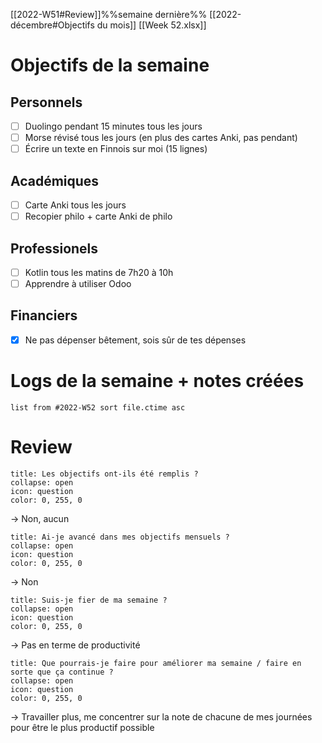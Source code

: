 [[2022-W51#Review]]%%semaine dernière%%
[[2022-décembre#Objectifs du mois]]
[[Week 52.xlsx]]

# Objectifs de la semaine
## Personnels
- [ ] Duolingo pendant 15 minutes tous les jours
- [ ] Morse révisé tous les jours (en plus des cartes Anki, pas pendant)
- [ ] Écrire un texte en Finnois sur moi (15 lignes)
## Académiques
- [ ] Carte Anki tous les jours
- [ ] Recopier philo + carte Anki de philo
## Professionels
- [ ] Kotlin tous les matins de 7h20 à 10h
- [ ] Apprendre à utiliser Odoo
## Financiers
- [x] Ne pas dépenser bêtement, sois sûr de tes dépenses

# Logs de la semaine + notes créées
```dataview
list from #2022-W52 sort file.ctime asc
```

# Review
```ad-help
title: Les objectifs ont-ils été remplis ?
collapse: open
icon: question
color: 0, 255, 0
```
-> Non, aucun

```ad-help
title: Ai-je avancé dans mes objectifs mensuels ?
collapse: open
icon: question
color: 0, 255, 0
```
-> Non

```ad-help
title: Suis-je fier de ma semaine ?
collapse: open
icon: question
color: 0, 255, 0
```
-> Pas en terme de productivité

```ad-help
title: Que pourrais-je faire pour améliorer ma semaine / faire en sorte que ça continue ?
collapse: open
icon: question
color: 0, 255, 0
```
-> Travailler plus, me concentrer sur la note de chacune de mes journées pour être le plus productif possible
